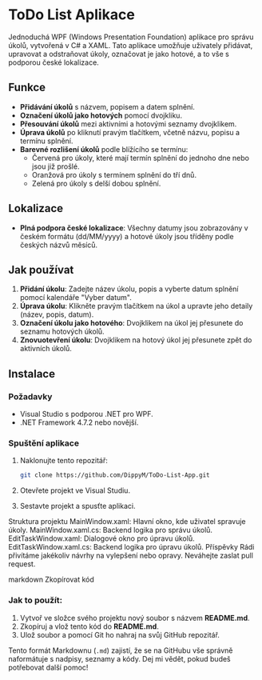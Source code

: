 # ToDo List Aplikace

Jednoduchá WPF (Windows Presentation Foundation) aplikace pro správu úkolů, vytvořená v C# a XAML. Tato aplikace umožňuje uživately přidávat, upravovat a odstraňovat úkoly, označovat je jako hotové, a to vše s podporou české lokalizace.

## Funkce

- **Přidávání úkolů** s názvem, popisem a datem splnění.
- **Označení úkolů jako hotových** pomocí dvojkliku.
- **Přesouvání úkolů** mezi aktivními a hotovými seznamy dvojklikem.
- **Úprava úkolů** po kliknutí pravým tlačítkem, včetně názvu, popisu a termínu splnění.
- **Barevné rozlišení úkolů** podle blížícího se termínu:
  - Červená pro úkoly, které mají termín splnění do jednoho dne nebo jsou již prošlé.
  - Oranžová pro úkoly s termínem splnění do tří dnů.
  - Zelená pro úkoly s delší dobou splnění.
  
## Lokalizace

- **Plná podpora české lokalizace**: Všechny datumy jsou zobrazovány v českém formátu (dd/MM/yyyy) a hotové úkoly jsou tříděny podle českých názvů měsíců.

## Jak používat

1. **Přidání úkolu**: Zadejte název úkolu, popis a vyberte datum splnění pomocí kalendáře "Vyber datum".
2. **Úprava úkolu**: Klikněte pravým tlačítkem na úkol a upravte jeho detaily (název, popis, datum).
3. **Označení úkolu jako hotového**: Dvojklikem na úkol jej přesunete do seznamu hotových úkolů.
4. **Znovuotevření úkolu**: Dvojklikem na hotový úkol jej přesunete zpět do aktivních úkolů.

## Instalace

### Požadavky

- Visual Studio s podporou .NET pro WPF.
- .NET Framework 4.7.2 nebo novější.

### Spuštění aplikace

1. Naklonujte tento repozitář:
   ```bash
   git clone https://github.com/DippyM/ToDo-List-App.git

2. Otevřete projekt ve Visual Studiu.

3. Sestavte projekt a spusťte aplikaci.

Struktura projektu
MainWindow.xaml: Hlavní okno, kde uživatel spravuje úkoly.
MainWindow.xaml.cs: Backend logika pro správu úkolů.
EditTaskWindow.xaml: Dialogové okno pro úpravu úkolů.
EditTaskWindow.xaml.cs: Backend logika pro úpravu úkolů.
Příspěvky
Rádi přivítáme jakékoliv návrhy na vylepšení nebo opravy. Neváhejte zaslat pull request.

markdown
Zkopírovat kód

### Jak to použít:
1. Vytvoř ve složce svého projektu nový soubor s názvem **README.md**.
2. Zkopíruj a vlož tento kód do **README.md**.
3. Ulož soubor a pomocí Git ho nahraj na svůj GitHub repozitář.

Tento formát Markdownu (`.md`) zajistí, že se na GitHubu vše správně naformátuje s nadpisy, seznamy a kódy. Dej mi vědět, pokud budeš potřebovat další pomoc!





